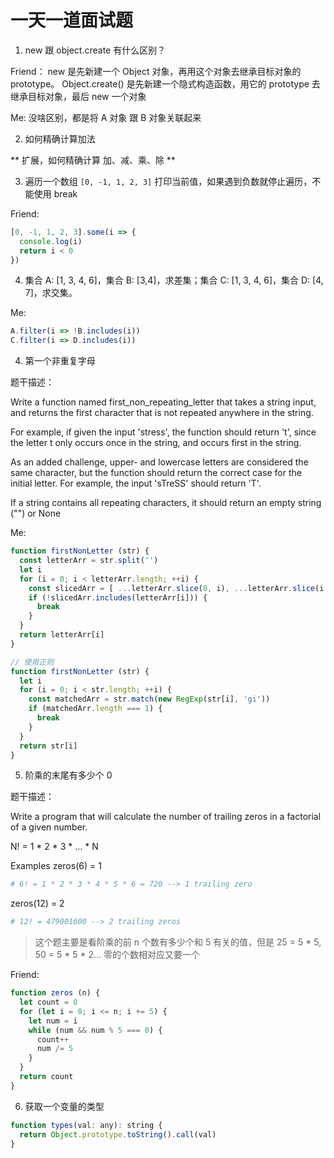 # 一天一道面试题

1. new 跟 object.create 有什么区别？

Friend： new 是先新建一个 Object 对象，再用这个对象去继承目标对象的prototype。 Object.create() 是先新建一个隐式构造函数，用它的 prototype 去继承目标对象，最后 new 一个对象

Me: 没啥区别，都是将 A 对象 跟 B 对象关联起来

2. 如何精确计算加法

** 扩展，如何精确计算 加、减、乘、除 **

3. 遍历一个数组 `[0, -1, 1, 2, 3]` 打印当前值，如果遇到负数就停止遍历，不能使用 break

Friend:

```js
[0, -1, 1, 2, 3].some(i => {
  console.log(i)
  return i < 0
})
```

4. 集合 A: [1, 3, 4, 6]，集合 B: [3,4]，求差集；集合 C: [1, 3, 4, 6]，集合 D: [4, 7]，求交集。

Me:

```js
A.filter(i => !B.includes(i))
C.filter(i => D.includes(i))
```

4. 第一个非重复字母

题干描述：

Write a function named first_non_repeating_letter that takes a string input, and returns the first character that is not repeated anywhere in the string.

For example, if given the input 'stress', the function should return 't', since the letter t only occurs once in the string, and occurs first in the string.

As an added challenge, upper- and lowercase letters are considered the same character, but the function should return the correct case for the initial letter. For example, the input 'sTreSS' should return 'T'.

If a string contains all repeating characters, it should return an empty string ("") or None

Me:

```js
function firstNonLetter (str) {
  const letterArr = str.split('')
  let i
  for (i = 0; i < letterArr.length; ++i) {
    const slicedArr = [ ...letterArr.slice(0, i), ...letterArr.slice(i + 1) ]
    if (!slicedArr.includes(letterArr[i])) {
      break
    }
  }
  return letterArr[i]
}

// 使用正则
function firstNonLetter (str) {
  let i
  for (i = 0; i < str.length; ++i) {
    const matchedArr = str.match(new RegExp(str[i], 'gi'))
    if (matchedArr.length === 1) {
      break
    }
  }
  return str[i]
}
```

5. 阶乘的末尾有多少个 0

题干描述：

Write a program that will calculate the number of trailing zeros in a factorial of a given number.

N! = 1 * 2 * 3 * ... * N

Examples zeros(6) = 1

```bash
# 6! = 1 * 2 * 3 * 4 * 5 * 6 = 720 --> 1 trailing zero
```

zeros(12) = 2

```bash
# 12! = 479001600 --> 2 trailing zeros
```

> 这个题主要是看阶乘的前 n 个数有多少个和 5 有关的值，但是 25 = 5 * 5, 50 = 5 * 5 * 2... 零的个数相对应又要一个

Friend:

```js
function zeros (n) {
  let count = 0
  for (let i = 0; i <= n; i += 5) {
    let num = i
    while (num && num % 5 === 0) {
      count++
      num /= 5
    }
  }
  return count
}
```

6. 获取一个变量的类型

```js
function types(val: any): string {
  return Object.prototype.toString().call(val)
}
```